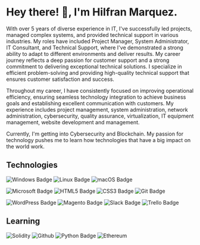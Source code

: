 <h1> Hey there! 👋, I'm Hilfran Marquez. </h1>

With over 5 years of diverse experience in IT, I've successfully led projects, managed complex systems, and provided technical support in various industries. My roles have included Project Manager, System Administrator, IT Consultant, and Technical Support, where I've demonstrated a strong ability to adapt to different environments and deliver results. My career journey reflects a deep passion for customer support and a strong commitment to delivering exceptional technical solutions. I specialize in efficient problem-solving and providing high-quality technical support that ensures customer satisfaction and success.

Throughout my career, I have consistently focused on improving operational efficiency, ensuring seamless technology integration to achieve business goals and establishing excellent communication with customers.
My experience includes project management, system administration, network administration, cybersecurity, quality assurance, virtualization, IT equipment management, website development and management.

Currently, I'm getting into Cybersecurity and Blockchain. My passion for technology pushes me to learn how technologies that have a big impact on the world work.

<h2>Technologies</h2>

![Windows Badge](https://img.shields.io/badge/Windows-0078D4?logo=windows&logoColor=fff&style=for-the-badge)
![Linux Badge](https://img.shields.io/badge/Linux-FCC624?logo=linux&logoColor=000&style=for-the-badge)
![macOS Badge](https://img.shields.io/badge/macOS-000?logo=macos&logoColor=fff&style=for-the-badge)

![Microsoft Badge](https://img.shields.io/badge/Microsoft-5E5E5E?logo=microsoft&logoColor=fff&style=for-the-badge)
![HTML5 Badge](https://img.shields.io/badge/HTML5-E34F26?logo=html5&logoColor=fff&style=for-the-badge)
![CSS3 Badge](https://img.shields.io/badge/CSS3-1572B6?logo=css3&logoColor=fff&style=for-the-badge)
![Git Badge](https://img.shields.io/badge/Git-F05032?logo=git&logoColor=fff&style=for-the-badge)

![WordPress Badge](https://img.shields.io/badge/WordPress-21759B?logo=wordpress&logoColor=fff&style=for-the-badge)
![Magento Badge](https://img.shields.io/badge/Magento-EE672F?logo=magento&logoColor=fff&style=for-the-badge)
![Slack Badge](https://img.shields.io/badge/Slack-4A154B?logo=slack&logoColor=fff&style=for-the-badge)
![Trello Badge](https://img.shields.io/badge/Trello-0052CC?logo=trello&logoColor=fff&style=for-the-badge)

<h2>Learning</h2>

![Solidity](https://img.shields.io/badge/Solidity-363636?style=for-the-badge&logo=solidity)
![Github](https://img.shields.io/badge/github-181717?style=for-the-badge&logo=github)
![Python Badge](https://img.shields.io/badge/Python-3776AB?logo=python&logoColor=fff&style=for-the-badge)
![Ethereum](https://img.shields.io/badge/Ethereum-3C3C3D?style=for-the-badge&logo=Ethereum&logoColor=white)








